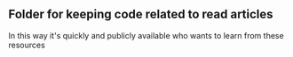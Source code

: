 ## Folder for keeping code related to read articles
In this way it's quickly and publicly available who wants to learn from these resources
